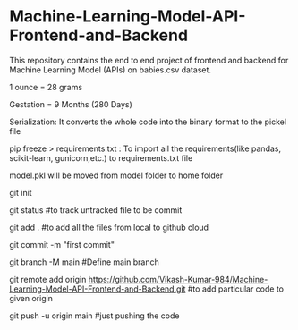 # Machine-Learning-Model-API-Frontend-and-Backend

This repository contains the end to end project of frontend and backend for Machine Learning Model (APIs) on babies.csv dataset.

1 ounce = 28 grams

Gestation = 9 Months (280 Days)

Serialization: It converts the whole code into the binary format to the pickel file

pip freeze > requirements.txt : To import all the requirements(like pandas, scikit-learn, gunicorn,etc.) to requirements.txt file

model.pkl will be moved from model folder to home folder

git init

git status #to track untracked file to be commit

git add . #to add all the files from local to github cloud

git commit -m "first commit"

git branch -M main #Define main branch

git remote add origin https://github.com/Vikash-Kumar-984/Machine-Learning-Model-API-Frontend-and-Backend.git #to add particular code to given origin

git push -u origin main #just pushing the code